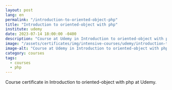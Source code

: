 ```yaml
---
layout: post
lang: en
permalink: "/introduction-to-oriented-object-php"
title: "Introduction to oriented-object with php"
institute: udemy
date: 2023-07-14 18:00:00 -0400
description: "Course at Udemy in Introduction to oriented-object with php."
image: "/assets/certificates/img/intensive-courses/udemy/introduction-to-oriented-object-php.jpg"
image-alt: "Course at Udemy in Introduction to oriented-object with php certificate."
category: courses
tags:
  - courses
  - php
---
```


Course certificate in Introduction to oriented-object with php at Udemy.
